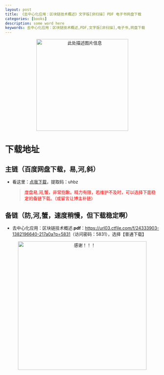 ```yaml
---
layout: post
title: 《去中心化应用：区块链技术概述》文字版[非扫描] PDF 电子书网盘下载
categories: [books]
description: some word here
keywords: 去中心化应用：区块链技术概述,PDF,文字版[非扫描],电子书,网盘下载
---
```


<div align="center"><img src="https://pic.imgdb.cn/item/6706270bd29ded1a8c704d23.png" alt="此处描述图片信息" width="300px" height="auto"></div>

# 下载地址

## 主链（百度网盘下载，易,河,斜）

- 看这里：[点我下载](https://pan.baidu.com/s/1iMXUbSbtZQZjDcqDmnWUyw?pwd=uhbz)，提取码：uhbz

  > <p style="color:red" >度盘易,河,蟹，非常抱歉。精力有限，若维护不及时，可以选择下面稳定的备链下载。（或留言让博主补链）</p>

## 备链（防,河,蟹，速度稍慢，但下载稳定啊）

- 去中心化应用：区块链技术概述.**pdf**：<https://url03.ctfile.com/f/24333903-1382196640-217a0a?p=5831>（访问密码：5831），选择【普通下载】

<div align="center"><img src="https://pic.imgdb.cn/item/6707df6bd29ded1a8ce37031.gif" alt="感谢！！！" width="420px" height="auto"/></div>
